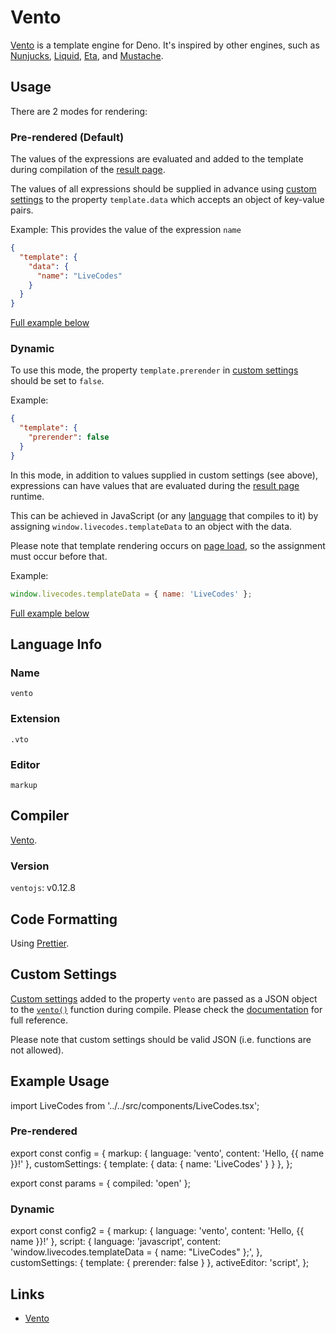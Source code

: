 # Vento

[Vento](https://vento.js.org/) is a template engine for Deno. It's inspired by other engines, such as [Nunjucks](./nunjucks.html.md), [Liquid](./liquid.html.md), [Eta](./eta.html.md), and [Mustache](./mustache.html.md).

## Usage

There are 2 modes for rendering:

### Pre-rendered (Default)

The values of the expressions are evaluated and added to the template during compilation of the [result page](../features/result.html.md).

The values of all expressions should be supplied in advance using [custom settings](../advanced/custom-settings.html.md) to the property `template.data` which accepts an object of key-value pairs.

Example: This provides the value of the expression `name`

```json title="Custom Settings"
{
  "template": {
    "data": {
      "name": "LiveCodes"
    }
  }
}
```

[Full example below](#pre-rendered)

### Dynamic

To use this mode, the property `template.prerender` in [custom settings](../advanced/custom-settings.html.md) should be set to `false`.

Example:

```json title="Custom Settings"
{
  "template": {
    "prerender": false
  }
}
```

In this mode, in addition to values supplied in custom settings (see above), expressions can have values that are evaluated during the [result page](../features/result.html.md) runtime.

This can be achieved in JavaScript (or any [language](../languages/index.html.md) that compiles to it) by assigning `window.livecodes.templateData` to an object with the data.

Please note that template rendering occurs on [page load](https://developer.mozilla.org/en-US/docs/Web/API/Window/load_event), so the assignment must occur before that.

Example:

```js title="Script Editor (JS)"
window.livecodes.templateData = { name: 'LiveCodes' };
```

[Full example below](#dynamic-1)

## Language Info

### Name

`vento`

### Extension

`.vto`

### Editor

`markup`

## Compiler

[Vento](https://vento.js.org/).

### Version

`ventojs`: v0.12.8

## Code Formatting

Using [Prettier](https://prettier.io/).

## Custom Settings

[Custom settings](../advanced/custom-settings.html.md) added to the property `vento` are passed as a JSON object to the [`vento()`](https://vento.js.org/getting-started/#usage) function during compile. Please check the [documentation](https://vento.js.org/configuration/) for full reference.

Please note that custom settings should be valid JSON (i.e. functions are not allowed).

## Example Usage

import LiveCodes from '../../src/components/LiveCodes.tsx';

### Pre-rendered

export const config = {
  markup: { language: 'vento', content: 'Hello, {{ name }}!' },
  customSettings: { template: { data: { name: 'LiveCodes' } } },
};

export const params = { compiled: 'open' };

<LiveCodes config={config} params={params}></LiveCodes>

### Dynamic

export const config2 = {
  markup: { language: 'vento', content: 'Hello, {{ name }}!' },
  script: {
    language: 'javascript',
    content: 'window.livecodes.templateData = { name: "LiveCodes" };',
  },
  customSettings: { template: { prerender: false } },
  activeEditor: 'script',
};

<LiveCodes config={config2}></LiveCodes>

## Links

- [Vento](https://vento.js.org/)